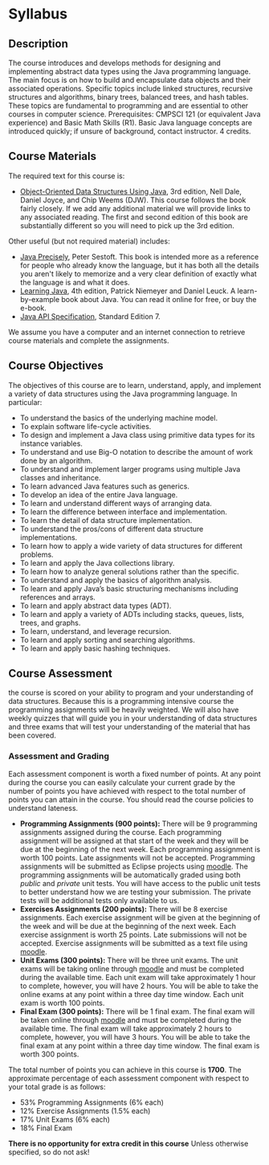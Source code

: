 # Syllabus

## Description

The course introduces and develops methods for designing and
implementing abstract data types using the Java programming
language. The main focus is on how to build and encapsulate data
objects and their associated operations. Specific topics include
linked structures, recursive structures and algorithms, binary trees,
balanced trees, and hash tables. These topics are fundamental to
programming and are essential to other courses in computer
science. Prerequisites: CMPSCI 121 (or equivalent Java experience) and
Basic Math Skills (R1). Basic Java language concepts are introduced
quickly; if unsure of background, contact instructor. 4 credits.

## Course Materials

The required text for this course is:

* [Object-Oriented Data Structures Using Java], 3rd edition, Nell
  Dale, Daniel Joyce, and Chip Weems (DJW). This course follows the
  book fairly closely. If we add any additional material we will
  provide links to any associated reading. The first and second
  edition of this book are substantially different so you will need to
  pick up the 3rd edition.

Other useful (but not required material) includes:

* [Java Precisely], Peter Sestoft. This book is intended more as a
  reference for people who already know the language, but it has both
  all the details you aren't likely to memorize and a very clear
  definition of exactly what the language is and what it does.
* [Learning Java], 4th edition, Patrick Niemeyer and Daniel Leuck. A
  learn-by-example book about Java. You can read it online for free,
  or buy the e-book.
* [Java API Specification], Standard Edition 7.

[Object-Oriented Data Structures Using Java]: http://www.amazon.com/Object-Oriented-Data-Structures-Using-Java/dp/1449613543/ref=pd_sim_b_2
[Java Precisely]: http://www.amazon.com/Java-Precisely-Peter-Sestoft/dp/0262693259
[Learning Java]: http://chimera.labs.oreilly.com/books/1234000001805
[Java API Specification]: http://docs.oracle.com/javase/7/docs/api/index.html

We assume you have a computer and an internet connection to retrieve
course materials and complete the assignments.

## Course Objectives

The objectives of this course are to learn, understand, apply, and
implement a variety of data structures using the Java programming
language. In particular:

* To understand the basics of the underlying machine model.
* To explain software life-cycle activities.
* To design and implement a Java class using primitive data types for its instance variables.
* To understand and use Big-O notation to describe the amount of work done by an algorithm.
* To understand and implement larger programs using multiple Java classes and inheritance.
* To learn advanced Java features such as generics.
* To develop an idea of the entire Java language.
* To learn and understand different ways of arranging data.
* To learn the difference between interface and implementation.
* To learn the detail of data structure implementation.
* To understand the pros/cons of different data structure implementations.
* To learn how to apply a wide variety of data structures for different problems.
* To learn and apply the Java collections library.
* To learn how to analyze general solutions rather than the specific.
* To understand and apply the basics of algorithm analysis.
* To learn and apply Java’s basic structuring mechanisms including references and arrays.
* To learn and apply abstract data types (ADT).
* To learn and apply a variety of ADTs including stacks, queues, lists, trees, and graphs.
* To learn, understand, and leverage recursion.
* To learn and apply sorting and searching algorithms.
* To learn and apply basic hashing techniques.

## Course Assessment

the course is scored on your ability to program and your understanding
of data structures. Because this is a programming intensive course the
programming assignments will be heavily weighted. We will also have
weekly quizzes that will guide you in your understanding of
data structures and three exams that will test your understanding of
the material that has been covered.

### Assessment and Grading

Each assessment component is worth a fixed number of points. At any
point during the course you can easily calculate your current grade by
the number of points you have achieved with respect to the total
number of points you can attain in the course. You should read the
course policies to understand lateness.

* **Programming Assignments (900 points):** There will be 9
  programming assignments assigned during the course. Each programming
  assignment will be assigned at that start of the week and they will
  be due at the beginning of the next week. Each programming
  assignment is worth 100 points. Late assignments will not be
  accepted. Programming assignments will be submitted as Eclipse
  projects using [moodle]. The programming assignments will be
  automatically graded using both *public* and *private* unit
  tests. You will have access to the public unit tests to better
  understand how we are testing your submission. The private tests
  will be additional tests only available to us.
* **Exercises Assignments (200 points):** There will be 8 exercise
  assignments. Each exercise assignment will be given at the beginning
  of the week and will be due at the beginning of the next week. Each
  exercise assignment is worth 25 points. Late submissions will not be
  accepted. Exercise assignments will be submitted as a text file
  using [moodle].
* **Unit Exams (300 points):** There will be three unit exams. The
  unit exams will be taking online through [moodle] and must be
  completed during the available time. Each unit exam will take
  approximately 1 hour to complete, however, you will have 2
  hours. You will be able to take the online exams at any point within
  a three day time window. Each unit exam is worth 100 points.
* **Final Exam (300 points):** There will be 1 final exam. The final
  exam will be taken online through [moodle] and must be completed
  during the available time. The final exam will take approximately 2
  hours to complete, however, you will have 3 hours. You will be able
  to take the final exam at any point within a three day time
  window. The final exam is worth 300 points.

The total number of points you can achieve in this course is
**1700**. The approximate percentage of each assessment component with
respect to your total grade is as follows:

* 53% Programming Assignments (6% each)
* 12% Exercise Assignments (1.5% each)
* 17% Unit Exams (6% each)
* 18% Final Exam

**There is no opportunity for extra credit in this course**
Unless otherwise specified, so do not ask!

[moodle]: https://moodle.umass.edu
